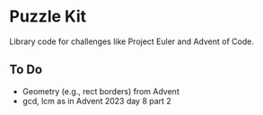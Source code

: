# Puzzle Kit

Library code for challenges like Project Euler and Advent of Code.

## To Do
* Geometry (e.g., rect borders) from Advent
* gcd, lcm as in Advent 2023 day 8 part 2
